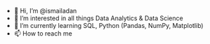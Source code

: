 - 👋 Hi, I’m @ismailadan
- 👀 I’m interested in all things Data Analytics & Data Science
- 🌱 I’m currently learning SQL, Python (Pandas, NumPy, Matplotlib)
- 📫 How to reach me 

<!---
ismailadan/ismailadan is a ✨ special ✨ repository because its `README.md` (this file) appears on your GitHub profile.
You can click the Preview link to take a look at your changes.
--->
